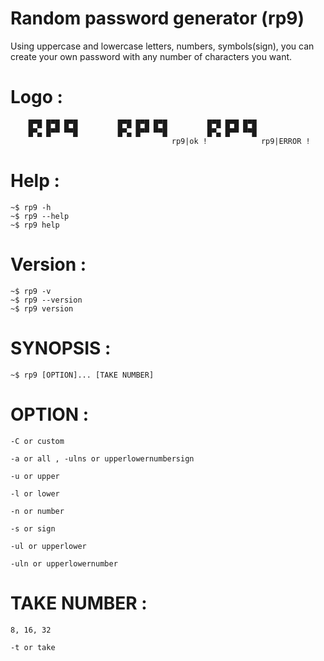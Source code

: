 # Random password generator (rp9)
Using uppercase and lowercase letters, numbers, symbols(sign),
you can create your own password with any number of characters you want.
# Logo :
        █▀█ █▀█ █▀█ 		█▀█ █▀█ █▀█ 		█▀█ █▀█ █▀█
        █▀▄ █▀▀ ▀▀█ 		█▀▄ █▀▀ ▀▀█ 		█▀▄ █▀▀ ▀▀█
                                		rp9|ok ! 	        rp9|ERROR !
# Help :
	~$ rp9 -h
	~$ rp9 --help
	~$ rp9 help
# Version : 
	~$ rp9 -v
	~$ rp9 --version
	~$ rp9 version
# SYNOPSIS :
	~$ rp9 [OPTION]... [TAKE NUMBER]
# OPTION :
	-C or custom
	
	-a or all , -ulns or upperlowernumbersign
	
	-u or upper
	
	-l or lower
	
	-n or number
	
	-s or sign
	
	-ul or upperlower
	
	-uln or upperlowernumber
	
# TAKE NUMBER :
	8, 16, 32
	
	-t or take
